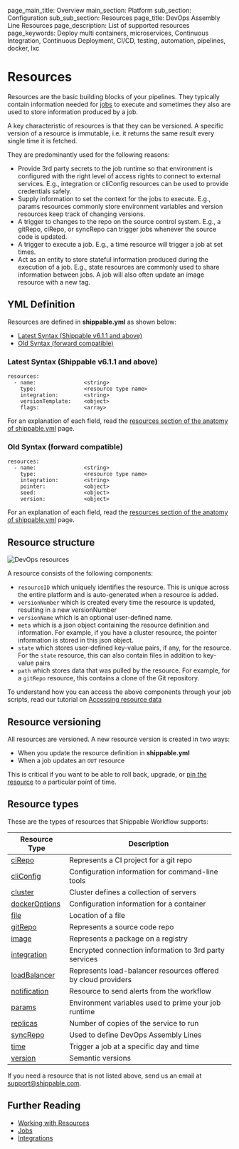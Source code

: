 page_main_title: Overview
main_section: Platform
sub_section: Configuration
sub_sub_section: Resources
page_title: DevOps Assembly Line Resources
page_description: List of supported resources
page_keywords: Deploy multi containers, microservices, Continuous Integration, Continuous Deployment, CI/CD, testing, automation, pipelines, docker, lxc

# Resources

Resources are the basic building blocks of your pipelines. They typically contain information needed for [jobs](/platform/workflow/job/overview/) to execute and sometimes they also are used to store information produced by a job.

A key characteristic of resources is that they can be versioned. A specific version of a resource is immutable, i.e. it returns the same result every single time it is fetched.

They are predominantly used for the following reasons:

* Provide 3rd party secrets to the job runtime so that environment is configured with the right level of access rights to connect to external services. E.g., integration or cliConfig resources can be used to provide credentials safely.
* Supply information to set the context for the jobs to execute. E.g., params resources commonly store environment variables and version resources keep track of changing versions.
* A trigger to changes to the repo on the source control system. E.g., a gitRepo, ciRepo, or syncRepo can trigger jobs whenever the source code is updated.
* A trigger to execute a job. E.g., a time resource will trigger a job at set times.
* Act as an entity to store stateful information produced during the execution of a job. E.g., state resources are commonly used to share information between jobs.  A job will also often update an image resource with a new tag.

## YML Definition

Resources are defined in **shippable.yml** as shown below:

- [Latest Syntax (Shippable v6.1.1 and above)](#latestSyntax)
- [Old Syntax (forward compatible)](#oldSyntax)

<a name="latestSyntax"></a>
### Latest Syntax (Shippable v6.1.1 and above)


```
resources:
  - name:               <string>
    type:               <resource type name>
    integration:        <string>
    versionTemplate:    <object>
    flags:              <array>
```
For an explanation of each field, read the [resources section of the anatomy of shippable.yml](/platform/workflow/config/#resources) page.

<a name="oldSyntax"></a>
### Old Syntax (forward compatible)


```
resources:
  - name:               <string>
    type:               <resource type name>
    integration:        <string>
    pointer:            <object>
    seed:               <object>
    version:            <object>
```
For an explanation of each field, read the [resources section of the anatomy of shippable.yml](/platform/workflow/config/#resources) page.

## Resource structure

<img src="/images/platform/resources/resource-description.png" alt="DevOps resources">

A resource consists of the following components:

* `resourceID` which uniquely identifies the resource. This is unique across the entire platform and is auto-generated when a resource is added.
* `versionNumber` which is created every time the resource is updated, resulting in a new versionNumber
* `versionName` which is an optional user-defined name.
* `meta` which is a json object containing the resource definition and information. For example, if you have a cluster resource, the pointer information is stored in this json object.
* `state` which stores user-defined key-value pairs, if any, for the resource. For the `state` resource, this can also contain files in addition to key-value pairs
* `path` which stores data that was pulled by the resource. For example, for a `gitRepo` resource, this contains a clone of the Git repository.

To understand how you can access the above components through your job scripts, read our tutorial on [Accessing resource data](/platform/tutorial/workflow/access-resource-data/)

## Resource versioning

All resources are versioned. A new resource version is created in two ways:

* When you update the resource definition in **shippable.yml**
* When a job updates an `OUT` resource

This is critical if you want to be able to roll back, upgrade, or [pin the resource](/platform/tutorial/workflow/crud-job/#pin) to a particular point of time.

<a name="types"></a>
## Resource types

These are the types of resources that Shippable Workflow supports:

| Resource Type   |      Description    |
|----------|-------------|
| [ciRepo](/platform/workflow/resource/cirepo/) | Represents a CI project for a git repo |
| [cliConfig](/platform/workflow/resource/cliconfig/) | Configuration information for command-line tools |
| [cluster](/platform/workflow/resource/cluster/) | Cluster defines a collection of servers |
| [dockerOptions](/platform/workflow/resource/dockeroptions/) | Configuration information for a container |
| [file](/platform/workflow/resource/file/) | Location of a file |
| [gitRepo](/platform/workflow/resource/gitrepo/) | Represents a source code repo |
| [image](/platform/workflow/resource/image/) | Represents a package on a registry |
| [integration](/platform/workflow/resource/integration/) | Encrypted connection information to 3rd party services |
| [loadBalancer](/platform/workflow/resource/loadbalancer/) | Represents load-balancer resources offered by cloud providers |
| [notification](/platform/workflow/resource/notification/) | Resource to send alerts from the workflow |
| [params](/platform/workflow/resource/params/) | Environment variables used to prime your job runtime |
| [replicas](/platform/workflow/resource/replicas/) | Number of copies of the service to run |
| [syncRepo](/platform/workflow/resource/syncrepo/) | Used to define DevOps Assembly Lines |
| [time](/platform/workflow/resource/time/) | Trigger a job at a specific day and time |
| [version](/platform/workflow/resource/version/) | Semantic versions |

If you need a resource that is not listed above, send us an email at [support@shippable.com](mailto:support@shippable.com).

## Further Reading
* [Working with Resources](/platform/tutorial/workflow/crud-resource)
* [Jobs](/platform/workflow/job/overview)
* [Integrations](/platform/integration/overview)
